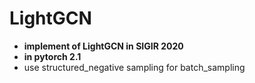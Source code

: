 # LightGCN

- __implement of LightGCN in SIGIR 2020__
- __in pytorch 2.1__
- use structured_negative sampling for batch_sampling
